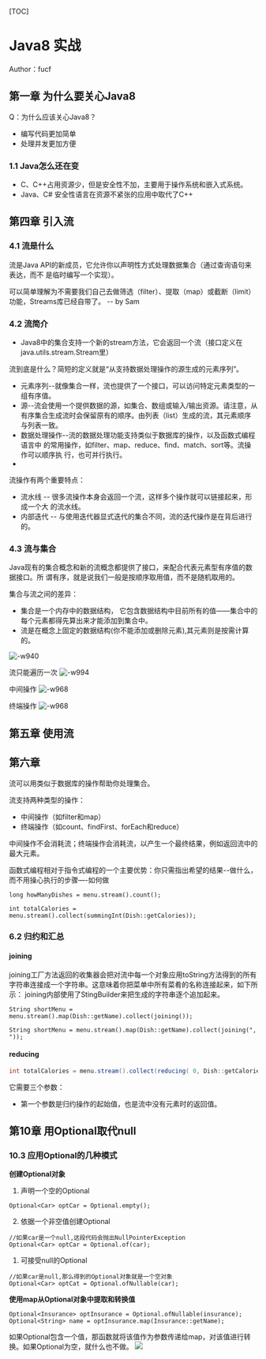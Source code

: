 [TOC]
# Java8 实战
Author：fucf

## 第一章 为什么要关心Java8
Q：为什么应该关心Java8？
* 编写代码更加简单
* 处理并发更加方便

### 1.1 Java怎么还在变
* C、C++占用资源少，但是安全性不加，主要用于操作系统和嵌入式系统。
* Java、C# 安全性语言在资源不紧张的应用中取代了C++

## 第四章 引入流
### 4.1 流是什么
流是Java API的新成员，它允许你以声明性方式处理数据集合（通过查询语句来表达，而不 是临时编写一个实现）。

可以简单理解为不需要我们自己去做筛选（filter）、提取（map）或截断（limit）功能，Streams库已经自带了。  -- by Sam

### 4.2 流简介
* Java8中的集合支持一个新的stream方法，它会返回一个流（接口定义在java.utils.stream.Stream里）

流到底是什么？简短的定义就是“从支持数据处理操作的源生成的元素序列”。
* 元素序列--就像集合一样，流也提供了一个接口，可以访问特定元素类型的一组有序值。
* 源--流会使用一个提供数据的源，如集合、数组或输入/输出资源。请注意，从有序集合生成流时会保留原有的顺序。由列表（list）生成的流，其元素顺序与列表一致。
* 数据处理操作--流的数据处理功能支持类似于数据库的操作，以及函数式编程语言中 的常用操作，如filter、map、reduce、find、match、sort等。流操作可以顺序执 行，也可并行执行。
*
流操作有两个重要特点：
* 流水线 -- 很多流操作本身会返回一个流，这样多个操作就可以链接起来，形成一个大 的流水线。
* 内部迭代 -- 与使用迭代器显式迭代的集合不同，流的迭代操作是在背后进行的。

### 4.3 流与集合
Java现有的集合概念和新的流概念都提供了接口，来配合代表元素型有序值的数据接口。所 谓有序，就是说我们一般是按顺序取用值，而不是随机取用的。

集合与流之间的差异：
* 集合是一个内存中的数据结构， 它包含数据结构中目前所有的值——集合中的每个元素都得先算出来才能添加到集合中。
* 流是在概念上固定的数据结构(你不能添加或删除元素),其元素则是按需计算的。

![-w940](https://it-learn-1259257911.cos.ap-beijing.myqcloud.com/2019/09/18/15687386794785.jpg)

流只能遍历一次
![-w994](https://it-learn-1259257911.cos.ap-beijing.myqcloud.com/2019/09/18/15687387336294.jpg)

中间操作
![-w968](https://it-learn-1259257911.cos.ap-beijing.myqcloud.com/2019/09/18/15687389194786.jpg)

终端操作
![-w968](https://it-learn-1259257911.cos.ap-beijing.myqcloud.com/2019/09/18/15687389378418.jpg)


## 第五章 使用流


## 第六章
流可以用类似于数据库的操作帮助你处理集合。

流支持两种类型的操作：
* 中间操作（如filter和map）
* 终端操作（如count、findFirst、forEach和reduce）

中间操作不会消耗流；终端操作会消耗流，以产生一个最终结果，例如返回流中的最大元素。

函数式编程相对于指令式编程的一个主要优势：你只需指出希望的结果--做什么，而不用操心执行的步骤—-如何做


```
long howManyDishes = menu.stream().count();

int totalCalories = menu.stream().collect(summingInt(Dish::getCalories));
```

### 6.2 归约和汇总
#### joining
joining工厂方法返回的收集器会把对流中每一个对象应用toString方法得到的所有字符串连接成一个字符串。这意味着你把菜单中所有菜肴的名称连接起来，如下所示：
joining内部使用了StingBuilder来把生成的字符串逐个追加起来。
```
String shortMenu = menu.stream().map(Dish::getName).collect(joining());

String shortMenu = menu.stream().map(Dish::getName).collect(joining(", "));
```

#### reducing

```java
int totalCalories = menu.stream().collect(reducing( 0, Dish::getCalories, (i, j) -> i + j));
```

它需要三个参数：
* 第一个参数是归约操作的起始值，也是流中没有元素时的返回值。


## 第10章 用Optional取代null

### 10.3 应用Optional的几种模式
**创建Optional对象**
1. 声明一个空的Optional
```
Optional<Car> optCar = Optional.empty();
```
2. 依据一个非空值创建Optional
```
//如果car是一个null,这段代码会抛出NullPointerException
Optional<Car> optCar = Optional.of(car);
```
1. 可接受null的Optional
```
//如果car是null,那么得到的Optional对象就是一个空对象
Optional<Car> optCat = Optional.ofNullable(car);
```

**使用map从Optional对象中提取和转换值**
```
Optional<Insurance> optInsurance = Optional.ofNullable(insurance); Optional<String> name = optInsurance.map(Insurance::getName);
```
如果Optional包含一个值，那函数就将该值作为参数传递给map，对该值进行转换。如果Optional为空，就什么也不做。
![](https://it-learn-1259257911.cos.ap-beijing.myqcloud.com/2019/09/25/15694263490816.jpg)
